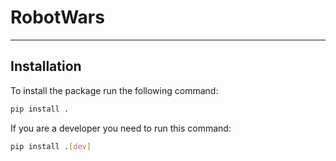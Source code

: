 # RobotWars
-----------
## Installation
To install the package run the following command:
```bash
pip install .
```
If you are a developer you need to run this command:
```bash
pip install .[dev]
```
